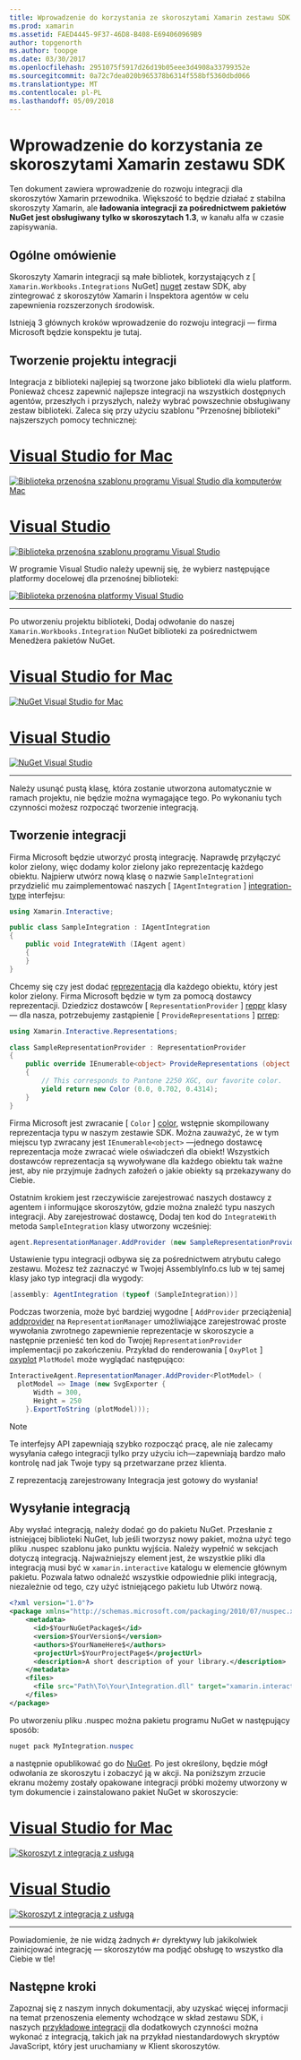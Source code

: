```yaml
---
title: Wprowadzenie do korzystania ze skoroszytami Xamarin zestawu SDK
ms.prod: xamarin
ms.assetid: FAED4445-9F37-46D8-B408-E694060969B9
author: topgenorth
ms.author: toopge
ms.date: 03/30/2017
ms.openlocfilehash: 2951075f5917d26d19b05eee3d4908a33799352e
ms.sourcegitcommit: 0a72c7dea020b965378b6314f558bf5360dbd066
ms.translationtype: MT
ms.contentlocale: pl-PL
ms.lasthandoff: 05/09/2018
---
```

# <a name="getting-started-with-the-xamarin-workbooks-sdk"></a>Wprowadzenie do korzystania ze skoroszytami Xamarin zestawu SDK

Ten dokument zawiera wprowadzenie do rozwoju integracji dla skoroszytów Xamarin przewodnika. Większość to będzie działać z stabilna skoroszyty Xamarin, ale **ładowania integracji za pośrednictwem pakietów NuGet jest obsługiwany tylko w skoroszytach 1.3**, w kanału alfa w czasie zapisywania.

## <a name="general-overview"></a>Ogólne omówienie

Skoroszyty Xamarin integracji są małe bibliotek, korzystających z [ `Xamarin.Workbooks.Integrations` NuGet] [ nuget] zestaw SDK, aby zintegrować z skoroszytów Xamarin i Inspektora agentów w celu zapewnienia rozszerzonych środowisk.

Istnieją 3 głównych kroków wprowadzenie do rozwoju integracji — firma Microsoft będzie konspektu je tutaj.

## <a name="creating-the-integration-project"></a>Tworzenie projektu integracji

Integracja z biblioteki najlepiej są tworzone jako biblioteki dla wielu platform. Ponieważ chcesz zapewnić najlepsze integracji na wszystkich dostępnych agentów, przeszłych i przyszłych, należy wybrać powszechnie obsługiwany zestaw biblioteki. Zaleca się przy użyciu szablonu "Przenośnej biblioteki" najszerszych pomocy technicznej:

# <a name="visual-studio-for-mactabvsmac"></a>[Visual Studio for Mac](#tab/vsmac)

[![Biblioteka przenośna szablonu programu Visual Studio dla komputerów Mac](images/xamarin-studio-pcl.png)](images/xamarin-studio-pcl.png#lightbox)

# <a name="visual-studiotabvswin"></a>[Visual Studio](#tab/vswin)

[![Biblioteka przenośna szablonu programu Visual Studio](images/visual-studio-pcl.png)](images/visual-studio-pcl.png#lightbox)

W programie Visual Studio należy upewnij się, że wybierz następujące platformy docelowej dla przenośnej biblioteki:

[![Biblioteka przenośna platformy Visual Studio](images/visual-studio-pcl-platforms.png)](images/visual-studio-pcl-platforms.png#lightbox)

-----

Po utworzeniu projektu biblioteki, Dodaj odwołanie do naszej `Xamarin.Workbooks.Integration` NuGet biblioteki za pośrednictwem Menedżera pakietów NuGet.

# <a name="visual-studio-for-mactabvsmac"></a>[Visual Studio for Mac](#tab/vsmac)

[![NuGet Visual Studio for Mac](images/xamarin-studio-nuget.png)](images/xamarin-studio-nuget.png#lightbox)

# <a name="visual-studiotabvswin"></a>[Visual Studio](#tab/vswin)

[![NuGet Visual Studio](images/visual-studio-nuget.png)](images/visual-studio-nuget.png#lightbox)

-----

Należy usunąć pustą klasę, która zostanie utworzona automatycznie w ramach projektu, nie będzie można wymagające tego. Po wykonaniu tych czynności możesz rozpocząć tworzenie integracją.

## <a name="building-an-integration"></a>Tworzenie integracji

Firma Microsoft będzie utworzyć prostą integrację. Naprawdę przyłączyć kolor zielony, więc dodamy kolor zielony jako reprezentację każdego obiektu. Najpierw utwórz nową klasę o nazwie `SampleIntegration`i przydzielić mu zaimplementować naszych [ `IAgentIntegration` ] [ integration-type] interfejsu:

```csharp
using Xamarin.Interactive;

public class SampleIntegration : IAgentIntegration
{
    public void IntegrateWith (IAgent agent)
    {
    }
}
```

Chcemy się czy jest dodać [reprezentacja](~/tools/workbooks/sdk/representations.md) dla każdego obiektu, który jest kolor zielony. Firma Microsoft będzie w tym za pomocą dostawcy reprezentacji. Dziedzicz dostawców [ `RepresentationProvider` ] [ reppr] klasy — dla nasza, potrzebujemy zastąpienie [ `ProvideRepresentations` ] [ prrep]:

```csharp
using Xamarin.Interactive.Representations;

class SampleRepresentationProvider : RepresentationProvider
{
    public override IEnumerable<object> ProvideRepresentations (object obj)
    {
        // This corresponds to Pantone 2250 XGC, our favorite color.
        yield return new Color (0.0, 0.702, 0.4314);
    }
}
```

Firma Microsoft jest zwracanie [ `Color` ] [ color], wstępnie skompilowany reprezentacja typu w naszym zestawie SDK.
Można zauważyć, że w tym miejscu typ zwracany jest `IEnumerable<object>` &mdash;jednego dostawcę reprezentacja może zwracać wiele oświadczeń dla obiekt! Wszystkich dostawców reprezentacja są wywoływane dla każdego obiektu tak ważne jest, aby nie przyjmuje żadnych założeń o jakie obiekty są przekazywany do Ciebie.

Ostatnim krokiem jest rzeczywiście zarejestrować naszych dostawcy z agentem i informujące skoroszytów, gdzie można znaleźć typu naszych integracji. Aby zarejestrować dostawcę, Dodaj ten kod do `IntegrateWith` metoda `SampleIntegration` klasy utworzony wcześniej:

```csharp
agent.RepresentationManager.AddProvider (new SampleRepresentationProvider ());
```

Ustawienie typu integracji odbywa się za pośrednictwem atrybutu całego zestawu. Możesz też zaznaczyć w Twojej AssemblyInfo.cs lub w tej samej klasy jako typ integracji dla wygody:

```csharp
[assembly: AgentIntegration (typeof (SampleIntegration))]
````

Podczas tworzenia, może być bardziej wygodne [ `AddProvider` przeciążenia] [ addprovider] na `RepresentationManager` umożliwiające zarejestrować proste wywołania zwrotnego zapewnienie reprezentacje w skoroszycie a następnie przenieść ten kod do Twojej `RepresentationProvider` implementacji po zakończeniu. Przykład do renderowania [ `OxyPlot` ] [ oxyplot] `PlotModel` może wyglądać następująco:

```csharp
InteractiveAgent.RepresentationManager.AddProvider<PlotModel> (
  plotModel => Image (new SvgExporter {
      Width = 300,
      Height = 250
    }.ExportToString (plotModel)));
```

> [!NOTE]
> Te interfejsy API zapewniają szybko rozpocząć pracę, ale nie zalecamy wysyłania całego integracji tylko przy użyciu ich&mdash;zapewniają bardzo mało kontrolę nad jak Twoje typy są przetwarzane przez klienta.

Z reprezentacją zarejestrowany Integracja jest gotowy do wysłania!

## <a name="shipping-your-integration"></a>Wysyłanie integracją

Aby wysłać integracją, należy dodać go do pakietu NuGet.
Przesłanie z istniejącej biblioteki NuGet, lub jeśli tworzysz nowy pakiet, można użyć tego pliku .nuspec szablonu jako punktu wyjścia.
Należy wypełnić w sekcjach dotyczą integracją. Najważniejszy element jest, że wszystkie pliki dla integracją musi być w `xamarin.interactive` katalogu w elemencie głównym pakietu. Pozwala łatwo odnaleźć wszystkie odpowiednie pliki integracją, niezależnie od tego, czy użyć istniejącego pakietu lub Utwórz nową.

```xml
<?xml version="1.0"?>
<package xmlns="http://schemas.microsoft.com/packaging/2010/07/nuspec.xsd">
    <metadata>
      <id>$YourNuGetPackage$</id>
      <version>$YourVersion$</version>
      <authors>$YourNameHere$</authors>
      <projectUrl>$YourProjectPage$</projectUrl>
      <description>A short description of your library.</description>
    </metadata>
    <files>
      <file src="Path\To\Your\Integration.dll" target="xamarin.interactive" />
    </files>
</package>
```

Po utworzeniu pliku .nuspec można pakietu programu NuGet w następujący sposób:

```csharp
nuget pack MyIntegration.nuspec
```

a następnie opublikować go do [NuGet][nugetorg]. Po jest określony, będzie mógł odwołania ze skoroszytu i zobaczyć ją w akcji. Na poniższym zrzucie ekranu możemy zostały opakowane integracji próbki możemy utworzony w tym dokumencie i zainstalowano pakiet NuGet w skoroszycie:

# <a name="visual-studio-for-mactabvsmac"></a>[Visual Studio for Mac](#tab/vsmac)

[![Skoroszyt z integracją z usługą](images/mac-workbooks-integrated.png)](images/mac-workbooks-integrated.png#lightbox)

# <a name="visual-studiotabvswin"></a>[Visual Studio](#tab/vswin)

[![Skoroszyt z integracją z usługą](images/windows-workbooks-integrated.png)](images/windows-workbooks-integrated.png#lightbox)

-----

Powiadomienie, że nie widzą żadnych `#r` dyrektywy lub jakikolwiek zainicjować integrację — skoroszytów ma podjąć obsługę to wszystko dla Ciebie w tle!

## <a name="next-steps"></a>Następne kroki

Zapoznaj się z naszym innych dokumentacji, aby uzyskać więcej informacji na temat przenoszenia elementy wchodzące w skład zestawu SDK, i naszych [przykładowe integracji](~/tools/workbooks/samples/index.md) dla dodatkowych czynności można wykonać z integracją, takich jak na przykład niestandardowych skryptów JavaScript, który jest uruchamiany w Klient skoroszytów.

[integration-type]: https://developer.xamarin.com/api/type/Xamarin.Interactive.IAgentIntegration/
[repman-api]: https://developer.xamarin.com/api/type/Xamarin.Interactive.Representations.IRepresentationManager/
[color]: https://developer.xamarin.com/api/type/Xamarin.Interactive.Representations.Color/
[xir]: https://developer.xamarin.com/api/namespace/Xamarin.Interactive.Representations/
[reppr]: https://developer.xamarin.com/api/type/Xamarin.Interactive.Representations.RepresentationProvider/
[prrep]: https://developer.xamarin.com/api/member/Xamarin.Interactive.Representations.RepresentationProvider.ProvideRepresentations/p/System.Object/
[nugetorg]: https://nuget.org
[nuget]: https://nuget.org/packages/Xamarin.Workbooks.Integration
[addprovider]: https://developer.xamarin.com/api/member/Xamarin.Interactive.Representations.IRepresentationManager.AddProvider/
[oxyplot]: http://www.oxyplot.org/
